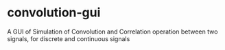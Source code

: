 # convolution-gui
A GUI of Simulation of Convolution and Correlation operation between two signals, for discrete and continuous signals
